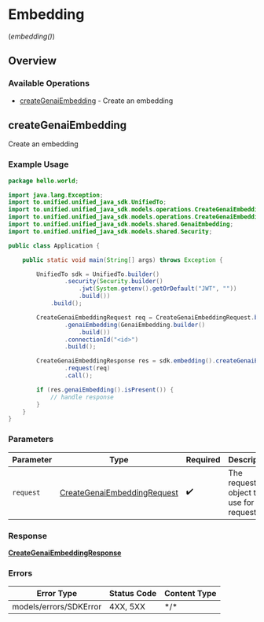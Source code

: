 # Embedding
(*embedding()*)

## Overview

### Available Operations

* [createGenaiEmbedding](#creategenaiembedding) - Create an embedding

## createGenaiEmbedding

Create an embedding

### Example Usage

<!-- UsageSnippet language="java" operationID="createGenaiEmbedding" method="post" path="/genai/{connection_id}/embedding" -->
```java
package hello.world;

import java.lang.Exception;
import to.unified.unified_java_sdk.UnifiedTo;
import to.unified.unified_java_sdk.models.operations.CreateGenaiEmbeddingRequest;
import to.unified.unified_java_sdk.models.operations.CreateGenaiEmbeddingResponse;
import to.unified.unified_java_sdk.models.shared.GenaiEmbedding;
import to.unified.unified_java_sdk.models.shared.Security;

public class Application {

    public static void main(String[] args) throws Exception {

        UnifiedTo sdk = UnifiedTo.builder()
                .security(Security.builder()
                    .jwt(System.getenv().getOrDefault("JWT", ""))
                    .build())
            .build();

        CreateGenaiEmbeddingRequest req = CreateGenaiEmbeddingRequest.builder()
                .genaiEmbedding(GenaiEmbedding.builder()
                    .build())
                .connectionId("<id>")
                .build();

        CreateGenaiEmbeddingResponse res = sdk.embedding().createGenaiEmbedding()
                .request(req)
                .call();

        if (res.genaiEmbedding().isPresent()) {
            // handle response
        }
    }
}
```

### Parameters

| Parameter                                                                             | Type                                                                                  | Required                                                                              | Description                                                                           |
| ------------------------------------------------------------------------------------- | ------------------------------------------------------------------------------------- | ------------------------------------------------------------------------------------- | ------------------------------------------------------------------------------------- |
| `request`                                                                             | [CreateGenaiEmbeddingRequest](../../models/operations/CreateGenaiEmbeddingRequest.md) | :heavy_check_mark:                                                                    | The request object to use for the request.                                            |

### Response

**[CreateGenaiEmbeddingResponse](../../models/operations/CreateGenaiEmbeddingResponse.md)**

### Errors

| Error Type             | Status Code            | Content Type           |
| ---------------------- | ---------------------- | ---------------------- |
| models/errors/SDKError | 4XX, 5XX               | \*/\*                  |